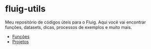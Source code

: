 # fluig-utils

Meu repositório de códigos úteis para o Fluig. Aqui você vai encontrar funções, datasets, dicas, processos de exemplos e muito mais.

- [Funções](funcoes/README.md)
- [Projetos](projetos/README.md)
